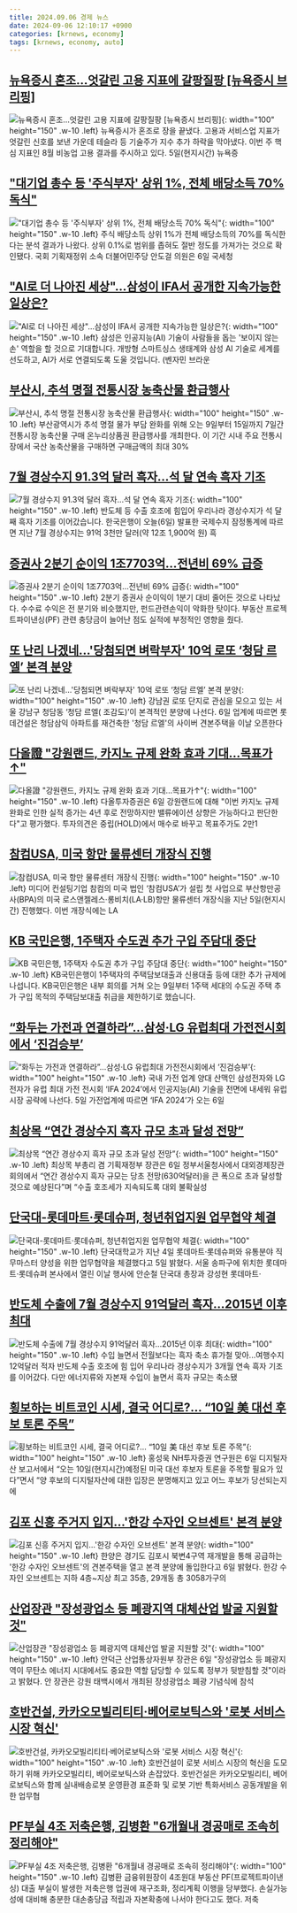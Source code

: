 ```yaml
---
title: 2024.09.06 경제 뉴스
date: 2024-09-06 12:10:17 +0900
categories: [krnews, economy]
tags: [krnews, economy, auto]
---
```

## [뉴욕증시 혼조…엇갈린 고용 지표에 갈팡질팡 [뉴욕증시 브리핑]](https://n.news.naver.com/mnews/article/015/0005030667)

![뉴욕증시 혼조…엇갈린 고용 지표에 갈팡질팡 [뉴욕증시 브리핑]](https://mimgnews.pstatic.net/image/origin/015/2024/09/06/5030667.jpg?type=nf220_150){: width="100" height="150" .w-10 .left}
뉴욕증시가 혼조로 장을 끝냈다. 고용과 서비스업 지표가 엇갈린 신호를 보낸 가운데 테슬라 등 기술주가 지수 추가 하락을 막아냈다. 이번 주 핵심 지표인 8월 비농업 고용 결과를 주시하고 있다. 5일(현지시간) 뉴욕증

## ["대기업 총수 등 '주식부자' 상위 1%, 전체 배당소득 70% 독식"](https://n.news.naver.com/mnews/article/658/0000083033)

!["대기업 총수 등 '주식부자' 상위 1%, 전체 배당소득 70% 독식"](https://mimgnews.pstatic.net/image/origin/658/2024/09/06/83033.jpg?type=nf220_150){: width="100" height="150" .w-10 .left}
주식 배당소득 상위 1%가 전체 배당소득의 70%를 독식한다는 분석 결과가 나왔다. 상위 0.1%로 범위를 좁혀도 절반 정도를 가져가는 것으로 확인됐다. 국회 기획재정위 소속 더불어민주당 안도걸 의원은 6일 국세청

## ["AI로 더 나아진 세상"…삼성이 IFA서 공개한 지속가능한 일상은?](https://n.news.naver.com/mnews/article/277/0005468816)

!["AI로 더 나아진 세상"…삼성이 IFA서 공개한 지속가능한 일상은?](https://mimgnews.pstatic.net/image/origin/277/2024/09/05/5468816.jpg?type=nf220_150){: width="100" height="150" .w-10 .left}
삼성은 인공지능(AI) 기술이 사람들을 돕는 '보이지 않는 손' 역할을 할 것으로 기대합니다. 개방형 스마트싱스 생태계와 삼성 AI 기술로 세계를 선도하고, AI가 서로 연결되도록 도울 것입니다. (벤자민 브라운

## [부산시, 추석 명절 전통시장 농축산물 환급행사](https://n.news.naver.com/mnews/article/031/0000867824)

![부산시, 추석 명절 전통시장 농축산물 환급행사](https://mimgnews.pstatic.net/image/origin/031/2024/09/06/867824.jpg?type=nf220_150){: width="100" height="150" .w-10 .left}
부산광역시가 추석 명절 물가 부담 완화를 위해 오는 9일부터 15일까지 7일간 전통시장 농축산물 구매 온누리상품권 환급행사를 개최한다. 이 기간 시내 주요 전통시장에서 국산 농축산물을 구매하면 구매금액의 최대 30%

## [7월 경상수지 91.3억 달러 흑자…석 달 연속 흑자 기조](https://n.news.naver.com/mnews/article/055/0001187933)

![7월 경상수지 91.3억 달러 흑자…석 달 연속 흑자 기조](https://mimgnews.pstatic.net/image/origin/055/2024/09/06/1187933.jpg?type=nf220_150){: width="100" height="150" .w-10 .left}
반도체 등 수출 호조에 힘입어 우리나라 경상수지가 석 달째 흑자 기조를 이어갔습니다. 한국은행이 오늘(6일) 발표한 국제수지 잠정통계에 따르면 지난 7월 경상수지는 91억 3천만 달러(약 12조 1,900억 원) 흑

## [증권사 2분기 순이익 1조7703억…전년비 69% 급증](https://n.news.naver.com/mnews/article/015/0005030655)

![증권사 2분기 순이익 1조7703억…전년비 69% 급증](https://mimgnews.pstatic.net/image/origin/015/2024/09/06/5030655.jpg?type=nf220_150){: width="100" height="150" .w-10 .left}
2분기 증권사 순이익이 1분기 대비 줄어든 것으로 나타났다. 수수료 수익은 전 분기와 비슷했지만, 펀드관련손익이 악화한 탓이다. 부동산 프로젝트파이낸싱(PF) 관련 충당금이 늘어난 점도 실적에 부정적인 영향을 줬다.

## [또 난리 나겠네...'당첨되면 벼락부자' 10억 로또 ‘청담 르엘’ 본격 분양](https://n.news.naver.com/mnews/article/014/0005238035)

![또 난리 나겠네...'당첨되면 벼락부자' 10억 로또 ‘청담 르엘’ 본격 분양](https://mimgnews.pstatic.net/image/origin/014/2024/09/06/5238035.jpg?type=nf220_150){: width="100" height="150" .w-10 .left}
강남권 로또 단지로 관심을 모으고 있는 서울 강남구 청담동 ‘청담 르엘( 조감도)’이 본격적인 분양에 나선다. 6일 업계에 따르면 롯데건설은 청담삼익 아파트를 재건축한 '청담 르엘'의 사이버 견본주택을 이날 오픈한다

## [다올證 "강원랜드, 카지노 규제 완화 효과 기대…목표가↑"](https://n.news.naver.com/mnews/article/003/0012771754)

![다올證 "강원랜드, 카지노 규제 완화 효과 기대…목표가↑"](https://mimgnews.pstatic.net/image/origin/003/2024/09/06/12771754.jpg?type=nf220_150){: width="100" height="150" .w-10 .left}
다올투자증권은 6일 강원랜드에 대해 "이번 카지노 규제 완화로 인한 실적 증가는 4년 후로 전망하지만 밸류에이션 상향은 가능하다고 판단한다"고 평가했다. 투자의견은 중립(HOLD)에서 매수로 바꾸고 목표주가도 2만1

## [참컴USA, 미국 항만 물류센터 개장식 진행](https://n.news.naver.com/mnews/article/031/0000867825)

![참컴USA, 미국 항만 물류센터 개장식 진행](https://mimgnews.pstatic.net/image/origin/031/2024/09/06/867825.jpg?type=nf220_150){: width="100" height="150" .w-10 .left}
미디어 컨설팅기업 참컴의 미국 법인 ‘참컴USA’가 설립 첫 사업으로 부산항만공사(BPA)의 미국 로스앤젤레스‧롱비치(LA·LB)항만 물류센터 개장식을 지난 5일(현지시간) 진행했다. 이번 개장식에는 LA

## [KB 국민은행, 1주택자 수도권 추가 구입 주담대 중단](https://n.news.naver.com/mnews/article/056/0011794967)

![KB 국민은행, 1주택자 수도권 추가 구입 주담대 중단](https://mimgnews.pstatic.net/image/origin/056/2024/09/05/11794967.jpg?type=nf220_150){: width="100" height="150" .w-10 .left}
KB국민은행이 1주택자의 주택담보대출과 신용대출 등에 대한 추가 규제에 나섭니다. KB국민은행은 내부 회의를 거쳐 오는 9일부터 1주택 세대의 수도권 주택 추가 구입 목적의 주택담보대출 취급을 제한하기로 했습니다.

## [“화두는 가전과 연결하라”…삼성·LG 유럽최대 가전전시회에서 ‘진검승부’](https://n.news.naver.com/mnews/article/009/0005361055)

![“화두는 가전과 연결하라”…삼성·LG 유럽최대 가전전시회에서 ‘진검승부’](https://mimgnews.pstatic.net/image/origin/009/2024/09/05/5361055.jpg?type=nf220_150){: width="100" height="150" .w-10 .left}
국내 가전 업계 양대 산맥인 삼성전자와 LG전자가 유럽 최대 가전 전시회 ‘IFA 2024’에서 인공지능(AI) 기술을 전면에 내세워 유럽 시장 공략에 나선다. 5일 가전업계에 따르면 ‘IFA 2024’가 오는 6일

## [최상목 “연간 경상수지 흑자 규모 초과 달성 전망”](https://n.news.naver.com/mnews/article/277/0005469121)

![최상목 “연간 경상수지 흑자 규모 초과 달성 전망”](https://mimgnews.pstatic.net/image/origin/277/2024/09/06/5469121.jpg?type=nf220_150){: width="100" height="150" .w-10 .left}
최상목 부총리 겸 기획재정부 장관은 6일 정부서울청사에서 대외경제장관회의에서 “연간 경상수지 흑자 규모는 당초 전망(630억달러)을 큰 폭으로 초과 달성할 것으로 예상된다”며 “수출 호조세가 지속되도록 대외 불확실성

## [단국대-롯데마트·롯데슈퍼, 청년취업지원 업무협약 체결](https://n.news.naver.com/mnews/article/008/0005086334)

![단국대-롯데마트·롯데슈퍼, 청년취업지원 업무협약 체결](https://mimgnews.pstatic.net/image/origin/008/2024/09/05/5086334.jpg?type=nf220_150){: width="100" height="150" .w-10 .left}
단국대학교가 지난 4일 롯데마트·롯데슈퍼와 유통분야 직무마스터 양성을 위한 업무협약을 체결했다고 5일 밝혔다. 서울 송파구에 위치한 롯데마트·롯데슈퍼 본사에서 열린 이날 행사에 안순철 단국대 총장과 강성현 롯데마트·

## [반도체 수출에 7월 경상수지 91억달러 흑자...2015년 이후 최대](https://n.news.naver.com/mnews/article/009/0005361761)

![반도체 수출에 7월 경상수지 91억달러 흑자...2015년 이후 최대](https://mimgnews.pstatic.net/image/origin/009/2024/09/06/5361761.jpg?type=nf220_150){: width="100" height="150" .w-10 .left}
수입 늘면서 전월보다는 흑자 축소 휴가철 맞아...여행수지 12억달러 적자 반도체 수출 호조에 힘 입어 우리나라 경상수지가 3개월 연속 흑자 기조를 이어갔다. 다만 에너지류와 자본재 수입이 늘면서 흑자 규모는 축소됐

## [횡보하는 비트코인 시세, 결국 어디로?… “10일 美 대선 후보 토론 주목”](https://n.news.naver.com/mnews/article/138/0002181796)

![횡보하는 비트코인 시세, 결국 어디로?… “10일 美 대선 후보 토론 주목”](https://mimgnews.pstatic.net/image/origin/138/2024/09/06/2181796.jpg?type=nf220_150){: width="100" height="150" .w-10 .left}
홍성욱 NH투자증권 연구원은 6일 디지털자산 보고서에서 “오는 10일(현지시간)예정된 미국 대선 후보자 토론을 주목할 필요가 있다”면서 “양 후보의 디지털자산에 대한 입장은 분명해지고 있고 어느 후보가 당선되는지에

## [김포 신흥 주거지 입지…'한강 수자인 오브센트' 본격 분양](https://n.news.naver.com/mnews/article/011/0004389254)

![김포 신흥 주거지 입지…'한강 수자인 오브센트' 본격 분양](https://mimgnews.pstatic.net/image/origin/011/2024/09/06/4389254.jpg?type=nf220_150){: width="100" height="150" .w-10 .left}
한양은 경기도 김포시 북변4구역 재개발을 통해 공급하는 '한강 수자인 오브센트'의 견본주택을 열고 본격 분양에 돌입한다고 6일 밝혔다. 한강 수자인 오브센트는 지하 4층~지상 최고 35층, 29개동 총 3058가구의

## [산업장관 "장성광업소 등 폐광지역 대체산업 발굴 지원할 것"](https://n.news.naver.com/mnews/article/421/0007775051)

![산업장관 "장성광업소 등 폐광지역 대체산업 발굴 지원할 것"](https://mimgnews.pstatic.net/image/origin/421/2024/09/06/7775051.jpg?type=nf220_150){: width="100" height="150" .w-10 .left}
안덕근 산업통상자원부 장관은 6일 "장성광업소 등 폐광지역이 무탄소 에너지 시대에서도 중요한 역할 담당할 수 있도록 정부가 뒷받침할 것"이라고 밝혔다. 안 장관은 강원 태백시에서 개최된 장성광업소 폐광 기념식에 참석

## [호반건설, 카카오모빌리티티·베어로보틱스와 '로봇 서비스 시장 혁신'](https://n.news.naver.com/mnews/article/421/0007774892)

![호반건설, 카카오모빌리티티·베어로보틱스와 '로봇 서비스 시장 혁신'](https://mimgnews.pstatic.net/image/origin/421/2024/09/06/7774892.jpg?type=nf220_150){: width="100" height="150" .w-10 .left}
호반건설이 로봇 서비스 시장의 혁신을 도모하기 위해 카카오모빌리티, 베어로보틱스와 손잡았다. 호반건설은 카카오모빌리티, 베어로보틱스와 함께 실내배송로봇 운영환경 표준화 및 로봇 기반 특화서비스 공동개발을 위한 업무협

## [PF부실 4조 저축은행, 김병환 "6개월내 경공매로 조속히 정리해야"](https://n.news.naver.com/mnews/article/008/0005086769)

![PF부실 4조 저축은행, 김병환 "6개월내 경공매로 조속히 정리해야"](https://mimgnews.pstatic.net/image/origin/008/2024/09/06/5086769.jpg?type=nf220_150){: width="100" height="150" .w-10 .left}
김병환 금융위원장이 4조원대 부동산 PF(프로젝트파이낸싱) 대출 부실이 발생한 저축은행 업권에 재구조화, 정리계획 이행을 당부했다. 손실가능성에 대비해 충분한 대손충당금 적립과 자본확충에 나서야 한다고도 했다. 저축

